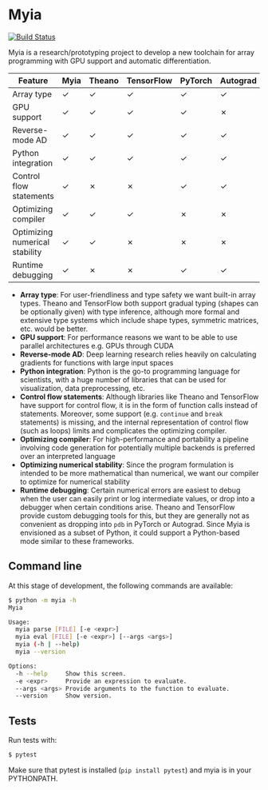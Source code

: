 # Myia

[![Build Status](https://travis-ci.com/mila-udem/myia.svg?token=p8b613NdVqVa9KeL48d5&branch=master)](https://travis-ci.com/mila-udem/myia)

Myia is a research/prototyping project to develop a new toolchain for array programming with GPU support and automatic differentiation.

Feature                        | Myia | Theano | TensorFlow | PyTorch | Autograd | CUDA | Torch
------------------------------ | ---- | ------ | ---------- | ------- | -------- | ---- | -----
Array type                     | ✓    | ✓      | ✓          | ✓       | ✓        | ✗    | ✓
GPU support                    | ✓    | ✓      | ✓          | ✓       | ✗        | ✓    | ✓
Reverse-mode AD                | ✓    | ✓      | ✓          | ✓       | ✓        | ✗    | ✓
Python integration             | ✓    | ✓      | ✓          | ✓       | ✓        | ✗    | ✗
Control flow statements        | ✓    | ✗      | ✗          | ✓       | ✓        | ✓    | ✗
Optimizing compiler            | ✓    | ✓      | ✓          | ✗       | ✗        | ✓    | ✗
Optimizing numerical stability | ✓    | ✓      | ✗          | ✗       | ✗        | ✗    | ✗
Runtime debugging              | ✓    | ✗      | ✗          | ✓       | ✓        | ✗    | ✗

* **Array type**: For user-friendliness and type safety we want built-in array types. Theano and TensorFlow both support gradual typing (shapes can be optionally given) with type inference, although more formal and extensive type systems which include shape types, symmetric matrices, etc. would be better.
* **GPU support**: For performance reasons we want to be able to use parallel architectures e.g. GPUs through CUDA
* **Reverse-mode AD**: Deep learning research relies heavily on calculating gradients for functions with large input spaces
* **Python integration**: Python is the go-to programming language for scientists, with a huge number of libraries that can be used for visualization, data preprocessing, etc.
* **Control flow statements**: Although libraries like Theano and TensorFlow have support for control flow, it is in the form of function calls instead of statements. Moreover, some support (e.g. `continue` and `break` statements) is missing, and the internal representation of control flow (such as loops) limits and complicates the optimizing compiler.
* **Optimizing compiler**: For high-performance and portability a pipeline involving code generation for potentially multiple backends is preferred over an interpreted language
* **Optimizing numerical stability**: Since the program formulation is intended to be more mathematical than numerical, we want our compiler to optimize for numerical stability
* **Runtime debugging**: Certain numerical errors are easiest to debug when the user can easily print or log intermediate values, or drop into a debugger when certain conditions arise. Theano and TensorFlow provide custom debugging tools for this, but they are generally not as convenient as dropping into `pdb` in PyTorch or Autograd. Since Myia is envisioned as a subset of Python, it could support a Python-based mode similar to these frameworks.

## Command line

At this stage of development, the following commands are available:

```bash
$ python -m myia -h
Myia

Usage:
  myia parse [FILE] [-e <expr>]
  myia eval [FILE] [-e <expr>] [--args <args>]
  myia (-h | --help)
  myia --version

Options:
  -h --help     Show this screen.
  -e <expr>     Provide an expression to evaluate.
  --args <args> Provide arguments to the function to evaluate.
  --version     Show version.
```

## Tests

Run tests with:

```bash
$ pytest
```

Make sure that pytest is installed (`pip install pytest`) and myia is in your PYTHONPATH.

